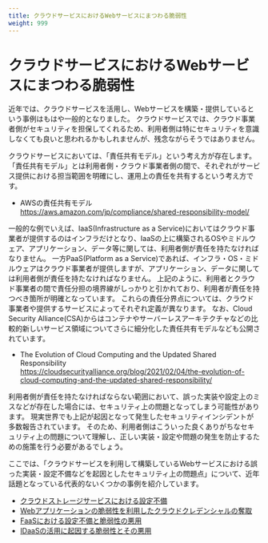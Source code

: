 ```yaml
---
title: クラウドサービスにおけるWebサービスにまつわる脆弱性
weight: 999
---
```


# クラウドサービスにおけるWebサービスにまつわる脆弱性

近年では、クラウドサービスを活用し、Webサービスを構築・提供しているという事例はもはや一般的となりました。
クラウドサービスでは、クラウド事業者側がセキュリティを担保してくれるため、利用者側は特にセキュリティを意識しなくても良いと思われるかもしれませんが、残念ながらそうではありません。

クラウドサービスにおいては、「責任共有モデル」という考え方が存在します。
「責任共有モデル」とは利用者側・クラウド事業者側の間で、それぞれがサービス提供における担当範囲を明確にし、運用上の責任を共有するという考え方です。

* AWSの責任共有モデル  
https://aws.amazon.com/jp/compliance/shared-responsibility-model/

一般的な例でいえば、IaaS(Infrastructure as a Service)においてはクラウド事業者が提供するのはインフラだけとなり、IaaSの上に構築されるOSやミドルウェア、アプリケーション、データ等に関しては、利用者側が責任を持たなければなりません。
一方PaaS(Platform as a Service)であれば、インフラ・OS・ミドルウェアはクラウド事業者が提供しますが、アプリケーション、データに関しては利用者側が責任を持たなければなりません。
上記のように、利用者とクラウド事業者の間で責任分担の境界線がしっかりと引かれており、利用者が責任を持つべき箇所が明確となっています。
これらの責任分界点については、クラウド事業者や提供するサービスによってそれぞれ定義が異なります。
なお、Cloud Security Alliance(CSA)からはコンテナやサーバーレスアーキテクチャなどの比較的新しいサービス領域についてさらに細分化した責任共有モデルなども公開されています。

* The Evolution of Cloud Computing and the Updated Shared Responsibility  
https://cloudsecurityalliance.org/blog/2021/02/04/the-evolution-of-cloud-computing-and-the-updated-shared-responsibility/

利用者側が責任を持たなければならない範囲において、誤った実装や設定上のミスなどが存在した場合には、セキュリティ上の問題となってしまう可能性があります。
現実世界でも上記が起因となって発生したセキュリティインシデントが多数報告されています。
そのため、利用者側はこういった良くありがちなセキュリティ上の問題について理解し、正しい実装・設定や問題の発生を防止するための施策を行う必要があるでしょう。

ここでは、「クラウドサービスを利用して構築しているWebサービスにおける誤った実装・設定不備などを起因としたセキュリティ上の問題点」について、近年話題となっている代表的ないくつかの事例を紹介しています。

* [クラウドストレージサービスにおける設定不備](./storage_service.md)  
* [Webアプリケーションの脆弱性を利用したクラウドクレデンシャルの奪取](./cloud_credential.md)  
* [FaaSにおける設定不備と脆弱性の悪用](./faas.md)  
* [IDaaSの活用に起因する脆弱性とその悪用](./IDaaS/index.md)  